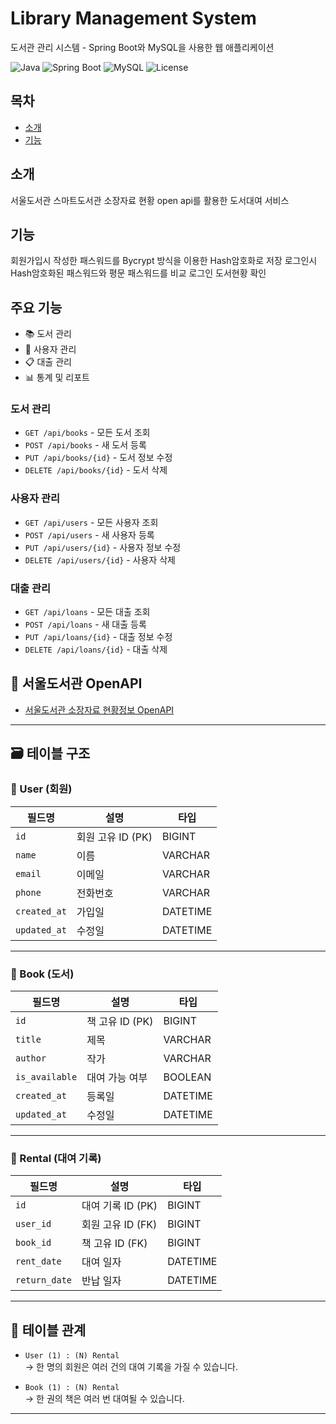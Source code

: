 # Library Management System
도서관 관리 시스템 - Spring Boot와 MySQL을 사용한 웹 애플리케이션

![Java](https://img.shields.io/badge/Java-17-orange)
![Spring Boot](https://img.shields.io/badge/Spring%20Boot-3.2.5-brightgreen)
![MySQL](https://img.shields.io/badge/MySQL-8.0-blue)
![License](https://img.shields.io/badge/License-MIT-yellow)

## 목차
- [소개](#소개)
- [기능](#기능)

## 소개
서울도서관 스마트도서관 소장자료 현황 open api를 활용한 도서대여 서비스

## 기능
회원가입시 작성한 패스워드를 Bycrypt 방식을 이용한 Hash암호화로 저장
로그인시 Hash암호화된 패스워드와 평문 패스워드를 비교 로그인
도서현황 확인

## 주요 기능
- 📚 도서 관리
- 👥 사용자 관리
- 📋 대출 관리
- 📊 통계 및 리포트

### 도서 관리
- `GET /api/books` - 모든 도서 조회
- `POST /api/books` - 새 도서 등록
- `PUT /api/books/{id}` - 도서 정보 수정
- `DELETE /api/books/{id}` - 도서 삭제

### 사용자 관리
- `GET /api/users` - 모든 사용자 조회
- `POST /api/users` - 새 사용자 등록
- `PUT /api/users/{id}` - 사용자 정보 수정
- `DELETE /api/users/{id}` - 사용자 삭제

### 대출 관리
- `GET /api/loans` - 모든 대출 조회
- `POST /api/loans` - 새 대출 등록
- `PUT /api/loans/{id}` - 대출 정보 수정
- `DELETE /api/loans/{id}` - 대출 삭제


## 🔗 서울도서관 OpenAPI
- [서울도서관 소장자료 현황정보 OpenAPI](https://data.seoul.go.kr/dataList/OA-15413/S/1/datasetView.do)

---

## 🗃️ 테이블 구조

### 🔹 User (회원)

| 필드명       | 설명         | 타입     |
|--------------|--------------|----------|
| `id`         | 회원 고유 ID (PK) | BIGINT |
| `name`       | 이름         | VARCHAR |
| `email`      | 이메일       | VARCHAR |
| `phone`      | 전화번호     | VARCHAR |
| `created_at` | 가입일       | DATETIME |
| `updated_at` | 수정일       | DATETIME |

---

### 🔹 Book (도서)

| 필드명        | 설명           | 타입     |
|---------------|----------------|----------|
| `id`          | 책 고유 ID (PK)   | BIGINT |
| `title`       | 제목           | VARCHAR |
| `author`      | 작가           | VARCHAR |
| `is_available`| 대여 가능 여부   | BOOLEAN |
| `created_at`  | 등록일         | DATETIME |
| `updated_at`  | 수정일         | DATETIME |

---

### 🔹 Rental (대여 기록)

| 필드명        | 설명            | 타입     |
|---------------|-----------------|----------|
| `id`          | 대여 기록 ID (PK) | BIGINT |
| `user_id`     | 회원 고유 ID (FK) | BIGINT |
| `book_id`     | 책 고유 ID (FK)   | BIGINT |
| `rent_date`   | 대여 일자        | DATETIME |
| `return_date` | 반납 일자        | DATETIME |

---

## 🔗 테이블 관계

- `User (1) : (N) Rental`  
  → 한 명의 회원은 여러 건의 대여 기록을 가질 수 있습니다.

- `Book (1) : (N) Rental`  
  → 한 권의 책은 여러 번 대여될 수 있습니다.

---